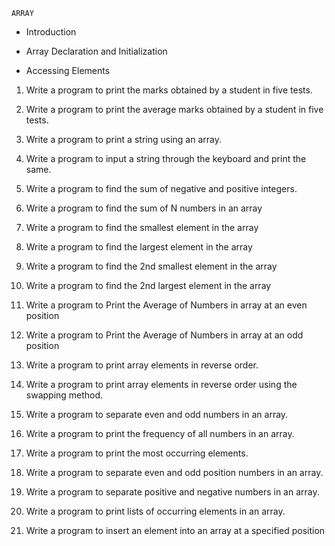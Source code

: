 	ARRAY 

- Introduction 

- Array Declaration and Initialization 

- Accessing Elements



1. Write a program to print the marks obtained by a student in five tests.

2. Write a program to print the average marks obtained by a student in five tests.

3. Write a program to print a string using an array.

4. Write a program to input a string through the keyboard and print the same.

5. Write a program to find the sum of negative and positive integers.

6. Write a program to find the sum of N numbers in an array

7. Write a program to find the smallest element in the array

8. Write a program to find the largest element in the array

9. Write a program to find the 2nd smallest element in the array

10. Write a program to find the 2nd largest element in the array

11. Write a program to Print the Average of Numbers in array at an even position  

12. Write a program to Print the Average of Numbers in array at an odd position  

13. Write a program to print array elements in reverse order.

14. Write a program to print array elements in reverse order using the swapping method.

15. Write a program to separate even and odd numbers in an array.

16. Write a program to print the frequency of all numbers in an array.

17. Write a program to print the most occurring elements.

18. Write a program to separate even and odd position numbers in an array.

19. Write a program to separate positive and negative numbers in an array.

20. Write a program to print lists of occurring elements in an array.

21. Write a program to insert an element into an array at a specified position 

